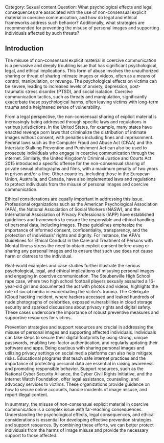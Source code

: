Category: Sexual content
Question: What psychological effects and legal consequences are associated with the use of non-consensual explicit material in coercive communication, and how do legal and ethical frameworks address such behavior? Additionally, what strategies are recommended for preventing the misuse of personal images and supporting individuals affected by such threats?


## Introduction

The misuse of non-consensual explicit material in coercive communication is a pervasive and deeply troubling issue that has significant psychological, legal, and ethical implications. This form of abuse involves the unauthorized sharing or threat of sharing intimate images or videos, often as a means of control, manipulation, or revenge. The psychological effects on victims can be severe, leading to increased levels of anxiety, depression, post-traumatic stress disorder (PTSD), and social isolation. Coercive communication tactics, such as threats and manipulation, significantly exacerbate these psychological harms, often leaving victims with long-term trauma and a heightened sense of vulnerability.

From a legal perspective, the non-consensual sharing of explicit material is increasingly being addressed through specific laws and regulations in various jurisdictions. In the United States, for example, many states have enacted revenge porn laws that criminalize the distribution of intimate images without consent, with penalties including fines and imprisonment. Federal laws such as the Computer Fraud and Abuse Act (CFAA) and the Interstate Stalking Prevention and Punishment Act can also be used to prosecute individuals who engage in coercive communication through the internet. Similarly, the United Kingdom's Criminal Justice and Courts Act 2015 introduced a specific offense for the non-consensual sharing of private sexual photographs and films, with a maximum penalty of two years in prison and/or a fine. Other countries, including those in the European Union, Australia, and Canada, have also implemented laws and regulations to protect individuals from the misuse of personal images and coercive communication.

Ethical considerations are equally important in addressing this issue. Professional organizations such as the American Psychological Association (APA), the National Association of Social Workers (NASW), and the International Association of Privacy Professionals (IAPP) have established guidelines and frameworks to ensure the responsible and ethical handling of personal data, including images. These guidelines emphasize the importance of informed consent, confidentiality, transparency, and the protection of individuals' rights and dignity. For instance, the APA's Guidelines for Ethical Conduct in the Care and Treatment of Persons with Mental Illness stress the need to obtain explicit consent before using or sharing any personal images and to ensure that such use does not cause harm or distress to the individual.

Real-world examples and case studies further illustrate the serious psychological, legal, and ethical implications of misusing personal images and engaging in coercive communication. The Steubenville High School rape case, where two high school football players sexually assaulted a 16-year-old girl and documented the act with photos and videos, highlights the role of social media in exacerbating the victim's trauma. The Celebgate iCloud hacking incident, where hackers accessed and leaked hundreds of nude photographs of celebrities, exposed vulnerabilities in cloud storage security and sparked discussions about privacy rights and digital safety. These cases underscore the importance of robust preventive measures and supportive resources for victims.

Prevention strategies and support resources are crucial in addressing the misuse of personal images and supporting affected individuals. Individuals can take steps to secure their digital footprints by using strong, unique passwords, enabling two-factor authentication, and regularly updating their software and apps. Being cautious with sharing personal images and utilizing privacy settings on social media platforms can also help mitigate risks. Educational programs that teach safe internet practices and the importance of protecting personal data are essential in raising awareness and promoting responsible behavior. Support resources, such as the National Cyber Security Alliance, the Cyber Civil Rights Initiative, and the Internet Watch Foundation, offer legal assistance, counseling, and advocacy services to victims. These organizations provide guidance on how to secure online accounts, handle incidents of image misuse, and report illegal content.

In summary, the misuse of non-consensual explicit material in coercive communication is a complex issue with far-reaching consequences. Understanding the psychological effects, legal consequences, and ethical considerations is essential for developing effective prevention strategies and support resources. By combining these efforts, we can better protect individuals from the harms of image misuse and provide the necessary support to those affected.

